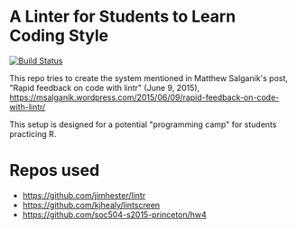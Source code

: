 A Linter for Students to Learn Coding Style
================

[![Build Status](https://travis-ci.org/kuriwaki/linter_test.svg?branch=master)](https://travis-ci.org/kuriwaki/linter_test)

This repo tries to create the system mentioned in Matthew Salganik's post, "Rapid feedback on code with lintr" (June 9, 2015), <https://msalganik.wordpress.com/2015/06/09/rapid-feedback-on-code-with-lintr/>

This setup is designed for a potential "programming camp" for students practicing R.

Repos used
==========

-   <https://github.com/jimhester/lintr>
-   <https://github.com/kjhealy/lintscreen>
-   <https://github.com/soc504-s2015-princeton/hw4>
